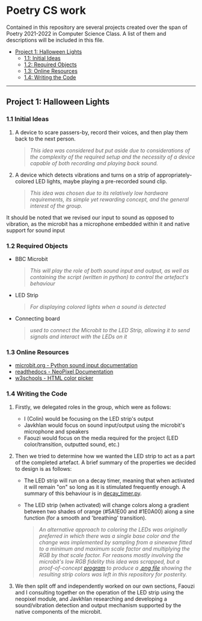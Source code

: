 # Poetry CS work

Contained in this repository are several projects created over the span of Poetry 2021-2022 in Computer Science Class. A list of them and descriptions will be included in this file.


 - [Project 1: Halloween Lights](#project-1-halloween-lights)
    - [1.1: Initial Ideas](#11-initial-ideas)
    - [1.2: Required Objects](#12-required-objects)
    - [1.3: Online Resources](#13-online-resources)
    - [1.4: Writing the Code](#14-writing-the-code)

___

## Project 1: Halloween Lights

###    1.1 Initial Ideas

1. A device to scare passers-by, record their voices, and then play them back to the next person.</p>
    > _This idea was considered but put aside due to considerations of the complexity of the required setup and the necessity of a device capable of both recording and playing back sound._

2. A device which detects vibrations and turns on a strip of appropriately-colored LED lights, maybe playing a pre-recorded sound clip.
    > _This idea was chosen due to its relatively low hardware requirements, its simple yet rewarding concept, and the general interest of the group._

It should be noted that we revised our input to sound as opposed to vibration, as the microbit has a microphone embedded within it and native support for sound input

###     1.2 Required Objects

 - BBC Microbit
    > _This will play the role of both sound input and output, as well as containing the script (written in python) to control the artefact's behaviour_
 - LED Strip
    > _For displaying colored lights when a sound is detected_
 - Connecting board
    > _used to connect the Microbit to the LED Strip, allowing it to send signals and interact with the LEDs on it_

###     1.3 Online Resources

 - [microbit.org - Python sound input documentation](https://microbit.org/get-started/user-guide/python/#microphone)
 - [readthedocs - NeoPixel Documentation](https://microbit-micropython.readthedocs.io/en/v1.0.1/neopixel.html)
 - [w3schools - HTML color picker](https://www.w3schools.com/colors/colors_picker.asp)

###     1.4 Writing the Code

1. Firstly, we delegated roles in the group, which were as follows:

    - I (Colin) would be focusing on the LED strip's output
    - Javkhlan would focus on sound input/output using the microbit's microphone and speakers
    - Faouzi would focus on the media required for the project (LED color/transition, outputted sound, etc.)

2. Then we tried to determine how we wanted the LED strip to act as a part of the completed artefact. A brief summary of the  properties we decided to design is as follows:

    - The LED strip will run on a decay timer, meaning that when activated it will remain "on" so long as it is stimulated frequently enough. A summary of this behaviour is in [decay_timer.py](/halloween_lights/decay_timer.py).

    - The LED strip (when activated) will change colors along a gradient between two shades of orange (#5A1E00 and #1E0A00) along a sine function (for a smooth and 'breathing' transition).

        > _An alternative approach to coloring the LEDs was originally preferred in which there was a single base color and the change was implemented by sampling from a sinewave fitted to a minimum and maximum scale factor and multiplying the RGB by that scale factor. For reasons mostly involving the microbit's low RGB fidelity this idea was scrapped, but a proof-of-concept [program](/halloween_lights/sineSampler.py) to produce a [.png file](/halloween_lights/materials/color_cycles.png) showing the resulting strip colors was left in this repository for posterity._

3. We then split off and independently worked on our own sections, Faouzi and I consulting together on the operation of the LED strip using the neopixel module, and Javkhlan researching and developing a sound/vibration detection and output mechanism supported by the native components of the microbit.

